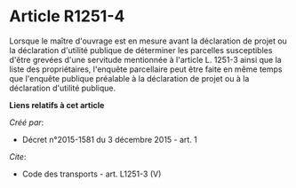# Article R1251-4

Lorsque le maître d'ouvrage est en mesure avant la déclaration de projet ou la déclaration d'utilité publique de déterminer
les parcelles susceptibles d'être grevées d'une servitude mentionnée à l'article L. 1251-3 ainsi que la liste des
propriétaires, l'enquête parcellaire peut être faite en même temps que l'enquête publique préalable à la déclaration de
projet ou à la déclaration d'utilité publique.

**Liens relatifs à cet article**

_Créé par_:

  - Décret n°2015-1581 du 3 décembre 2015 - art. 1

_Cite_:

  - Code des transports - art. L1251-3 (V)
